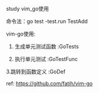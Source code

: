 study vim_go使用

命令法：go test -test.run TestAdd


vim-go使用:
1. 生成单元测试函数
:GoTests

2. 执行单元测试
:GoTestFunc

3.跳转到函数定义
:GoDef


ref: https://github.com/fatih/vim-go